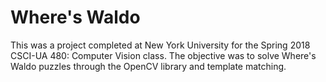 # Where's Waldo

This was a project completed at New York University for the Spring 2018 CSCI-UA 480: Computer Vision class. The objective was to solve Where's Waldo puzzles through the OpenCV library and template matching.
